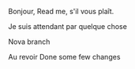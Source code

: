 Bonjour,
Read me, s'il vous plaît.

Je suis attendant par quelque chose

Nova branch

Au revoir
Done some few changes